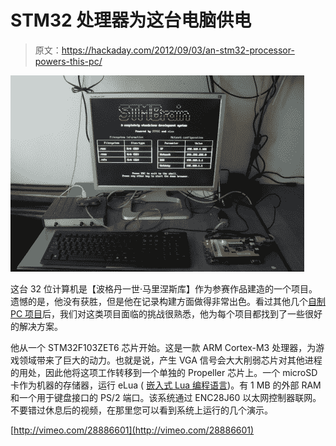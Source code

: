 # STM32 处理器为这台电脑供电

> 原文：<https://hackaday.com/2012/09/03/an-stm32-processor-powers-this-pc/>

![](img/3ea4ba48ba6c90349d0799a8d7b70f10.png "stm32-arm-computer")

这台 32 位计算机是【波格丹一世·马里涅斯库】作为参赛作品建造的一个项目。遗憾的是，他没有获胜，但是他在记录构建方面做得非常出色。看过其他几个[自制 PC 项目](http://hackaday.com/2012/04/10/veronica-gets-vram-and-its-own-boot-logo/)后，我们对这类项目面临的挑战很熟悉，他为每个项目都找到了一些很好的解决方案。

他从一个 STM32F103ZET6 芯片开始。这是一款 ARM Cortex-M3 处理器，为游戏领域带来了巨大的动力。也就是说，产生 VGA 信号会大大削弱芯片对其他进程的用处，因此他将这项工作转移到一个单独的 Propeller 芯片上。一个 microSD 卡作为机器的存储器，运行 eLua ( [嵌入式 Lua 编程语言](http://www.eluaproject.net/overview))。有 1 MB 的外部 RAM 和一个用于键盘接口的 PS/2 端口。该系统通过 ENC28J60 以太网控制器联网。不要错过休息后的视频，在那里您可以看到系统上运行的几个演示。

[http://vimeo.com/28886601](http://vimeo.com/28886601)